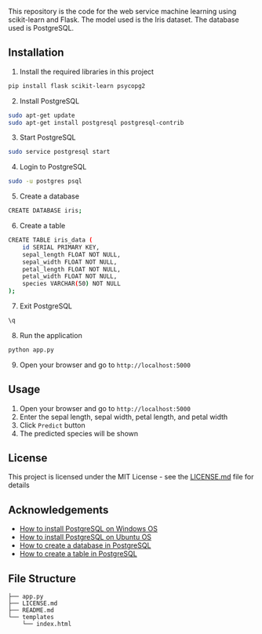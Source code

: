 This repository is the code for the web service machine learning using scikit-learn and Flask. The model used is the Iris dataset. The database used is PostgreSQL.

## Installation
1. Install the required libraries in this project 
```bash
pip install flask scikit-learn psycopg2
```

2. Install PostgreSQL
```bash
sudo apt-get update
sudo apt-get install postgresql postgresql-contrib
```

3. Start PostgreSQL
```bash
sudo service postgresql start
```

4. Login to PostgreSQL
```bash
sudo -u postgres psql
```

5. Create a database
```bash
CREATE DATABASE iris;
```

6. Create a table
```bash
CREATE TABLE iris_data (
    id SERIAL PRIMARY KEY,
    sepal_length FLOAT NOT NULL,
    sepal_width FLOAT NOT NULL,
    petal_length FLOAT NOT NULL,
    petal_width FLOAT NOT NULL,
    species VARCHAR(50) NOT NULL
);
```

7. Exit PostgreSQL
```bash
\q
```

8. Run the application
```bash
python app.py
```

9. Open your browser and go to `http://localhost:5000`

## Usage
1. Open your browser and go to `http://localhost:5000`
2. Enter the sepal length, sepal width, petal length, and petal width
3. Click `Predict` button
4. The predicted species will be shown

## License
This project is licensed under the MIT License - see the [LICENSE.md](LICENSE) file for details

## Acknowledgements
- [How to install PostgreSQL on Windows OS](https://www.postgresqltutorial.com/install-postgresql/)
- [How to install PostgreSQL on Ubuntu OS](https://www.postgresql.org/download/linux/ubuntu/)
- [How to create a database in PostgreSQL](https://www.postgresql.org/docs/9.0/sql-createdatabase.html)
- [How to create a table in PostgreSQL](https://www.postgresql.org/docs/9.0/sql-createtable.html)


## File Structure
```
├── app.py
├── LICENSE.md
├── README.md
└── templates
    └── index.html
```



